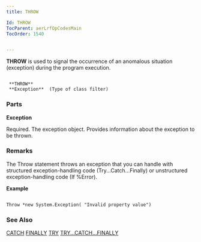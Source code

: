 ```yaml
---
title: THROW

Id: THROW
TocParent: aerLrfOpCodesMain
TocOrder: 1540


---
```


**THROW** is used to signal the occurrence of an anomalous situation (exception) during the program execution. 

```

 **THROW** 
 **Exception**  (Type of class filter)
```

### Parts

**Exception** 

Required. The exception object. Provides information about the exception to be thrown.


### Remarks
The Throw statement throws an exception that you can handle with structured exception-handling code (Try...Catch...Finally) or unstructured exception-handling code (If %Error). 

**Example** 

```

Throw *new System.Exception( "Invalid property value") 
```

### See Also
[CATCH](CATCH.html)
[FINALLY](FINALLY.html)
[TRY](TRY.html)
[TRY...CATCH...FINALLY](TRYCATCHFINALLY.html) 
